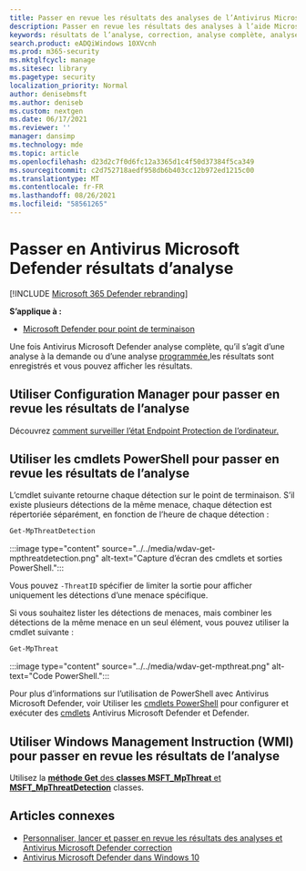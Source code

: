 ```yaml
---
title: Passer en revue les résultats des analyses de l’Antivirus Microsoft Defender
description: Passer en revue les résultats des analyses à l’aide Microsoft Endpoint Configuration Manager, Microsoft Intune ou l’application Sécurité Windows de données
keywords: résultats de l’analyse, correction, analyse complète, analyse rapide
search.product: eADQiWindows 10XVcnh
ms.prod: m365-security
ms.mktglfcycl: manage
ms.sitesec: library
ms.pagetype: security
localization_priority: Normal
author: denisebmsft
ms.author: deniseb
ms.custom: nextgen
ms.date: 06/17/2021
ms.reviewer: ''
manager: dansimp
ms.technology: mde
ms.topic: article
ms.openlocfilehash: d23d2c7f0d6fc12a3365d1c4f50d37384f5ca349
ms.sourcegitcommit: c2d752718aedf958db6b403cc12b972ed1215c00
ms.translationtype: MT
ms.contentlocale: fr-FR
ms.lasthandoff: 08/26/2021
ms.locfileid: "58561265"
---
```

# <a name="review-microsoft-defender-antivirus-scan-results"></a>Passer en Antivirus Microsoft Defender résultats d’analyse

[!INCLUDE [Microsoft 365 Defender rebranding](../../includes/microsoft-defender.md)]


**S’applique à :**

- [Microsoft Defender pour point de terminaison](/microsoft-365/security/defender-endpoint/)

Une fois Antivirus Microsoft Defender analyse complète, qu’il s’agit d’une analyse à la demande ou d’une analyse [programmée,](scheduled-catch-up-scans-microsoft-defender-antivirus.md)les résultats sont enregistrés et vous pouvez afficher les résultats. [](run-scan-microsoft-defender-antivirus.md) 


## <a name="use-configuration-manager-to-review-scan-results"></a>Utiliser Configuration Manager pour passer en revue les résultats de l’analyse

Découvrez [comment surveiller l’état Endpoint Protection de l’ordinateur.](/configmgr/protect/deploy-use/monitor-endpoint-protection)

## <a name="use-powershell-cmdlets-to-review-scan-results"></a>Utiliser les cmdlets PowerShell pour passer en revue les résultats de l’analyse

L’cmdlet suivante retourne chaque détection sur le point de terminaison. S’il existe plusieurs détections de la même menace, chaque détection est répertoriée séparément, en fonction de l’heure de chaque détection :

```PowerShell
Get-MpThreatDetection
```

:::image type="content" source="../../media/wdav-get-mpthreatdetection.png" alt-text="Capture d’écran des cmdlets et sorties PowerShell.":::

Vous pouvez `-ThreatID` spécifier de limiter la sortie pour afficher uniquement les détections d’une menace spécifique.

Si vous souhaitez lister les détections de menaces, mais combiner les détections de la même menace en un seul élément, vous pouvez utiliser la cmdlet suivante :

```PowerShell
Get-MpThreat
```

:::image type="content" source="../../media/wdav-get-mpthreat.png" alt-text="Code PowerShell.":::

Pour plus d’informations sur l’utilisation de PowerShell avec Antivirus Microsoft Defender, voir Utiliser les [cmdlets PowerShell](use-powershell-cmdlets-microsoft-defender-antivirus.md) pour configurer et exécuter des [cmdlets](/powershell/module/defender/) Antivirus Microsoft Defender et Defender.

## <a name="use-windows-management-instruction-wmi-to-review-scan-results"></a>Utiliser Windows Management Instruction (WMI) pour passer en revue les résultats de l’analyse

Utilisez la [ **méthode Get** des **classes MSFT_MpThreat** et **MSFT_MpThreatDetection**](/previous-versions/windows/desktop/defender/windows-defender-wmiv2-apis-portal) classes.


## <a name="related-articles"></a>Articles connexes

- [Personnaliser, lancer et passer en revue les résultats des analyses et Antivirus Microsoft Defender correction](customize-run-review-remediate-scans-microsoft-defender-antivirus.md)
- [Antivirus Microsoft Defender dans Windows 10](microsoft-defender-antivirus-in-windows-10.md)